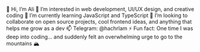 👋 Hi, I’m Ali
👀 I’m interested in web development, UI/UX design, and creative coding
🌱 I’m currently learning JavaScript and TypeScript
💞️ I’m looking to collaborate on open source projects, cool frontend ideas, and anything that helps me grow as a dev
📫 Telegram: @hachrlam
⚡ Fun fact: One time I was deep into coding... and suddenly felt an overwhelming urge to go to the mountains 🏔️
